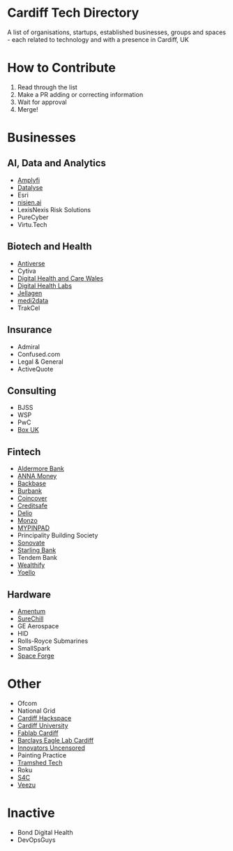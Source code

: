 # Cardiff Tech Directory
A list of organisations, startups, established businesses, groups and spaces - each related to technology and with a presence in Cardiff, UK

# How to Contribute

1. Read through the list
2. Make a PR adding or correcting information
3. Wait for approval
4. Merge!

# Businesses

## AI, Data and Analytics

* [Amplyfi](https://amplyfi.com)
* [Datalyse](https://datalyse.io/)
* Esri
* [nisien.ai](https://nisien.ai/)
* LexisNexis Risk Solutions
* PureCyber
* Virtu.Tech

## Biotech and Health

* [Antiverse](https://www.antiverse.io)
* Cytiva
* [Digital Health and Care Wales](https://dhcw.nhs.wales/)
* [Digital Health Labs](https://digitalhealthlabs.com/)
* [Jellagen](https://jellagen.co.uk/)
* [medi2data](https://www.medi2data.com/)
* TrakCel

## Insurance

* Admiral
* Confused.com
* Legal & General
* ActiveQuote

## Consulting

* BJSS
* WSP
* PwC
* [Box UK](https://www.boxuk.com/)

## Fintech

* [Aldermore Bank](https://www.aldermore.co.uk/)
* [ANNA Money](https://anna.money/)
* [Backbase](https://www.backbase.com/)
* [Burbank](https://www.burbankdev.co.uk/)
* [Coincover](https://www.coincover.com/)
* [Creditsafe](https://www.creditsafe.com/)
* [Delio](https://www.deliogroup.com/)
* [Monzo](https://monzo.com/)
* [MYPINPAD](https://www.mypinpad.com/)
* Principality Building Society
* [Sonovate](https://www.sonovate.com/)
* [Starling Bank](https://www.starlingbank.com/)
* Tendem Bank
* [Wealthify](https://www.wealthify.com/)
* [Yoello](https://www.yoello.com/)

## Hardware

* [Amentum](https://www.amentum.com/)
* [SureChill](https://surechill.com/)
* GE Aerospace
* HID
* Rolls-Royce Submarines
* SmallSpark
* [Space Forge](https://www.spaceforge.com/)

# Other

* Ofcom
* National Grid
* [Cardiff Hackspace](https://cardiffhackspace.co.uk/)
* [Cardiff University](https://www.cardiff.ac.uk/)
* [Fablab Cardiff](https://www.fablabcardiff.com/)
* [Barclays Eagle Lab Cardiff](https://labs.uk.barclays/locations/cardiff/)
* [Innovators Uncensored](https://www.innovatorsuncensored.com/)
* Painting Practice
* [Tramshed Tech](https://www.tramshedtech.co.uk/)
* Roku
* [S4C](https://www.s4c.cymru/en)
* [Veezu](https://www.veezu.co.uk/)

# Inactive

* Bond Digital Health
* DevOpsGuys
